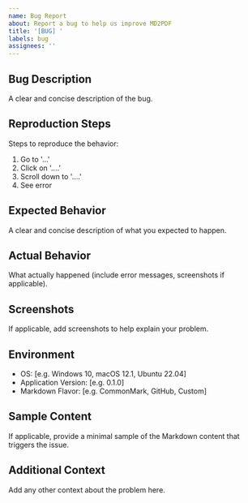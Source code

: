 ```yaml
---
name: Bug Report
about: Report a bug to help us improve MD2PDF
title: '[BUG] '
labels: bug
assignees: ''
---
```


## Bug Description
A clear and concise description of the bug.

## Reproduction Steps
Steps to reproduce the behavior:
1. Go to '...'
2. Click on '....'
3. Scroll down to '....'
4. See error

## Expected Behavior
A clear and concise description of what you expected to happen.

## Actual Behavior
What actually happened (include error messages, screenshots if applicable).

## Screenshots
If applicable, add screenshots to help explain your problem.

## Environment
 - OS: [e.g. Windows 10, macOS 12.1, Ubuntu 22.04]
 - Application Version: [e.g. 0.1.0]
 - Markdown Flavor: [e.g. CommonMark, GitHub, Custom]

## Sample Content
If applicable, provide a minimal sample of the Markdown content that triggers the issue.

## Additional Context
Add any other context about the problem here.